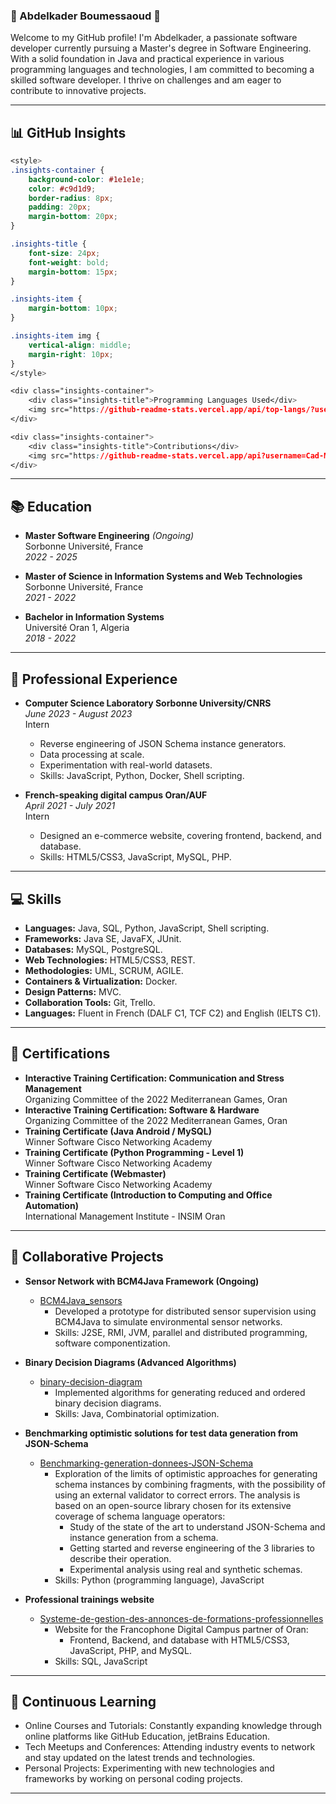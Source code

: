 ### 🌟 Abdelkader Boumessaoud 🌟

Welcome to my GitHub profile! I'm Abdelkader, a passionate software developer currently pursuing a Master's degree in Software Engineering. With a solid foundation in Java and practical experience in various programming languages and technologies, I am committed to becoming a skilled software developer. I thrive on challenges and am eager to contribute to innovative projects.

---

## 📊 GitHub Insights

```css
<style>
.insights-container {
    background-color: #1e1e1e;
    color: #c9d1d9;
    border-radius: 8px;
    padding: 20px;
    margin-bottom: 20px;
}

.insights-title {
    font-size: 24px;
    font-weight: bold;
    margin-bottom: 15px;
}

.insights-item {
    margin-bottom: 10px;
}

.insights-item img {
    vertical-align: middle;
    margin-right: 10px;
}
</style>

<div class="insights-container">
    <div class="insights-title">Programming Languages Used</div>
    <img src="https://github-readme-stats.vercel.app/api/top-langs/?username=Cad-MB&layout=compact&theme=radical" alt="Top Languages Used">
</div>

<div class="insights-container">
    <div class="insights-title">Contributions</div>
    <img src="https://github-readme-stats.vercel.app/api?username=Cad-MB&show_icons=true&theme=radical" alt="GitHub Contributions">
</div>
```

---

## 📚 Education
- **Master Software Engineering** *(Ongoing)*  
  Sorbonne Université, France  
  _2022 - 2025_

- **Master of Science in Information Systems and Web Technologies**
  Sorbonne Université, France  
  _2021 - 2022_

- **Bachelor in Information Systems**  
  Université Oran 1, Algeria  
  _2018 - 2022_

---

## 💼 Professional Experience
- **Computer Science Laboratory Sorbonne University/CNRS**  
  *June 2023 - August 2023*  
  Intern  
  - Reverse engineering of JSON Schema instance generators.
  - Data processing at scale.
  - Experimentation with real-world datasets.
  - Skills: JavaScript, Python, Docker, Shell scripting.

- **French-speaking digital campus Oran/AUF**  
  *April 2021 - July 2021*  
  Intern  
  - Designed an e-commerce website, covering frontend, backend, and database.
  - Skills: HTML5/CSS3, JavaScript, MySQL, PHP.

---

## 💻 Skills
- **Languages:** Java, SQL, Python, JavaScript, Shell scripting.
- **Frameworks:** Java SE, JavaFX, JUnit.
- **Databases:** MySQL, PostgreSQL.
- **Web Technologies:** HTML5/CSS3, REST.
- **Methodologies:** UML, SCRUM, AGILE.
- **Containers & Virtualization:** Docker.
- **Design Patterns:** MVC.
- **Collaboration Tools:** Git, Trello.
- **Languages:** Fluent in French (DALF C1, TCF C2) and English (IELTS C1).

---

## 📜 Certifications
- **Interactive Training Certification: Communication and Stress Management**  
  Organizing Committee of the 2022 Mediterranean Games, Oran  
- **Interactive Training Certification: Software & Hardware**  
  Organizing Committee of the 2022 Mediterranean Games, Oran  
- **Training Certificate (Java Android / MySQL)**  
  Winner Software Cisco Networking Academy  
- **Training Certificate (Python Programming - Level 1)**  
  Winner Software Cisco Networking Academy  
- **Training Certificate (Webmaster)**  
  Winner Software Cisco Networking Academy  
- **Training Certificate (Introduction to Computing and Office Automation)**  
  International Management Institute - INSIM Oran  

---

## 🚀 Collaborative Projects
- **Sensor Network with BCM4Java Framework (Ongoing)**
  - [BCM4Java_sensors](https://github.com/Cad-MB/BCM4Java_sensors)
    - Developed a prototype for distributed sensor supervision using BCM4Java to simulate environmental sensor networks.
    - Skills: J2SE, RMI, JVM, parallel and distributed programming, software componentization.

- **Binary Decision Diagrams (Advanced Algorithms)**
  - [binary-decision-diagram](https://github.com/Cad-MB/binary-decision-diagram)
    - Implemented algorithms for generating reduced and ordered binary decision diagrams.
    - Skills: Java, Combinatorial optimization.

- **Benchmarking optimistic solutions for test data generation from JSON-Schema**
  - [Benchmarking-generation-donnees-JSON-Schema](https://github.com/Cad-MB/Benchmarking-generation-donnees-JSON-Schema)
    - Exploration of the limits of optimistic approaches for generating schema instances by combining fragments, with the possibility of using an external validator to correct errors. The analysis is based on an open-source library chosen for its extensive coverage of schema language operators:
      - Study of the state of the art to understand JSON-Schema and instance generation from a schema.
      - Getting started and reverse engineering of the 3 libraries to describe their operation.
      - Experimental analysis using real and synthetic schemas.
    - Skills: Python (programming language), JavaScript

- **Professional trainings website**
  - [Systeme-de-gestion-des-annonces-de-formations-professionnelles](https://github.com/Cad-MB/Systeme-de-gestion-des-annonces-de-formations-professionnelles)
    - Website for the Francophone Digital Campus partner of Oran:
      - Frontend, Backend, and database with HTML5/CSS3, JavaScript, PHP, and MySQL.
    - Skills: SQL, JavaScript

---

## 🌱 Continuous Learning
- Online Courses and Tutorials: Constantly expanding knowledge through online platforms like GitHub Education, jetBrains Education.
- Tech Meetups and Conferences: Attending industry events to network and stay updated on the latest trends and technologies.
- Personal Projects: Experimenting with new technologies and frameworks by working on personal coding projects.

---

